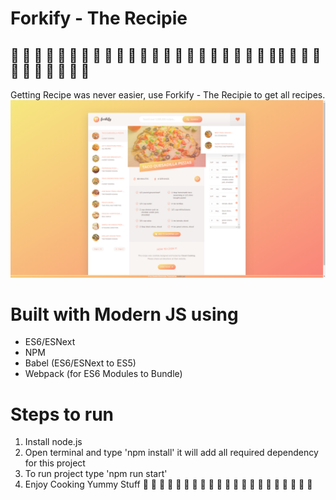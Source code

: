 #  Forkify - The Recipie
## 🥚 🍳 🥞  🍞 🥐 🥯 🥖 🥨 🍔 🍟 🌭 🍕 🥪 🌮 🌯 🥙 🍝 🍛 🥘 🍲 🍤 🥗 🥫🥓 🍖 🍗 🥩 🥢 🥡 🥟 🍚 🍜 🥠 🥮
Getting Recipe was never easier, use Forkify - The Recipie to get all recipes. 
![Final APP](https://github.com/shahiddhariwala/forkify-recipe-finder-website/blob/master/finalApp.png)
# Built with Modern JS using 
* ES6/ESNext 
* NPM
* Babel (ES6/ESNext to ES5)
* Webpack (for ES6 Modules to Bundle)

# Steps to run
1. Install node.js
2. Open terminal and type 'npm install' it will add all required dependency for this project
3. To run project type 'npm run start'
4. Enjoy Cooking Yummy Stuff  🥚 🍳 🥞  🍞 🥐 🥯 🥖 🥨 🍔 🍟 🌭 🍕 🥪 🌮 🌯 🥙 🍝 🍛 🥘 🍲 🍤 
